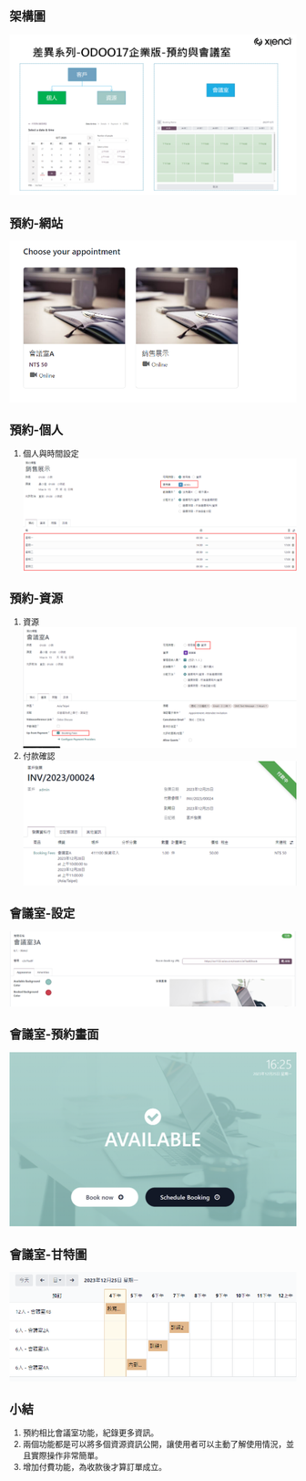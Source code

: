 ## 架構圖
![Alt text](https://github.com/ksharry/2024-ODOO17-Enterprise-Plan/blob/main/pic/F172101.png?raw=true)

## 預約-網站
![Alt text](https://github.com/ksharry/2024-ODOO17-Enterprise-Plan/blob/main/pic/F172102.png?raw=true)

## 預約-個人
1. 個人與時間設定
![Alt text](https://github.com/ksharry/2024-ODOO17-Enterprise-Plan/blob/main/pic/F172104.png?raw=true)

## 預約-資源
1. 資源
![Alt text](https://github.com/ksharry/2024-ODOO17-Enterprise-Plan/blob/main/pic/F172103.png?raw=true)
2. 付款確認
![Alt text](https://github.com/ksharry/2024-ODOO17-Enterprise-Plan/blob/main/pic/F172105.png?raw=true)

## 會議室-設定
![Alt text](https://github.com/ksharry/2024-ODOO17-Enterprise-Plan/blob/main/pic/F172106.png?raw=true)

## 會議室-預約畫面
![Alt text](https://github.com/ksharry/2024-ODOO17-Enterprise-Plan/blob/main/pic/F172107.png?raw=true)

## 會議室-甘特圖
![Alt text](https://github.com/ksharry/2024-ODOO17-Enterprise-Plan/blob/main/pic/F172108.png?raw=true)


## 小結
1. 預約相比會議室功能，紀錄更多資訊。
2. 兩個功能都是可以將多個資源資訊公開，讓使用者可以主動了解使用情況，並且實際操作非常簡單。
3. 增加付費功能，為收款後才算訂單成立。
